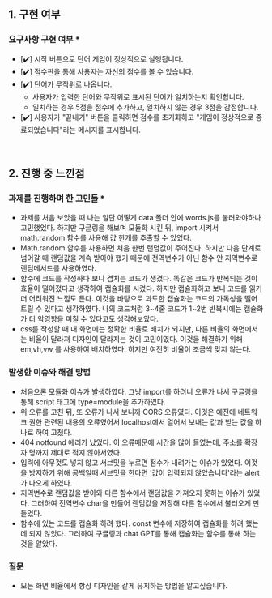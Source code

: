 <!--
## 0. 작성 참고 사항

다음 템플릿의 내용을 모두 채운 후 제출해주세요.
> 제목 옆 별표(*) 표시가 없다면 선택사항이므로 채우지 않아도 됩니다.

PR의 제목은 '[이름] 과제 제출합니다'로 통일해주세요.
(예시) [김한울] 과제 제출합니다

해당 PR을 바탕으로 면접을 진행할 예정입니다. 성실하게 작성해주세요.
또한 모든 인턴 선발을 마친 후 지원자 모두의 PR에 리뷰를 해드릴 예정입니다.
리뷰 반영은 선택 사항이니 참고 바랍니다.

해당 에디터가 어렵다면 markdown을 키워드로 검색해서 알아보세요!
-->

## 1. 구현 여부

### 요구사항 구현 여부 \*

- [✔️] 시작 버튼으로 단어 게임이 정상적으로 실행됩니다.
- [✔️] 점수판을 통해 사용자는 자신의 점수를 볼 수 있습니다.
- [✔️] 단어가 무작위로 나옵니다.
  - 사용자가 입력한 단어와 무작위로 표시된 단어가 일치하는지 확인합니다.
  - 일치하는 경우 5점을 점수에 추가하고, 일치하지 않는 경우 3점을 감점합니다.
- [✔️] 사용자가 "끝내기" 버튼을 클릭하면 점수를 초기화하고 "게임이 정상적으로 종료되었습니다"라는 메시지를 표시합니다.

<br>

## 2. 진행 중 느낀점

### 과제를 진행하며 한 고민들 \*

- 과제를 처음 보았을 때 나는 일단 어떻게 data 폴더 안에 words.js를 불러와야하나 고민했었다. 하지만 구글링을 해보며 모듈화 시킨 뒤, import 시켜서 math.random 함수를 사용해 값 한개를 추출할 수 있었다.
- Math.random 함수를 사용하면 처음 한번 랜덤값이 주어진다. 하지만 다음 단계로 넘어갈 때 랜덤값을 계속 받아야 했기 때문에 전역변수가 아닌 함수 안 지역변수로 랜덤메서드를 사용하였다.
- 함수에 코드를 작성하다 보니 겹치는 코드가 생겼다. 똑같은 코드가 반복되는 것이 효율이 떨어졌다고 생각하여 캡슐화를 시켰다. 하지만 캡슐화하고 보니 코드를 읽기 더 어려워진 느낌도 든다. 이것을 바탕으로 과도한 캡슐화는 코드의 가독성을 떨어트릴 수 있다고 생각하였다. 나의 코드처럼 3~4줄 코드가 1~2번 반복시에는 캡슐화가 더 악영향을 미칠 수 있다고도 생각해보았다.
- css를 작성할 때 내 화면에는 정확한 비율로 배치가 되지만, 다른 비율의 화면에서는 비율이 달라져 디자인이 달라지는 것이 고민이였다. 이것을 해결하기 위해 em,vh,vw 를 사용하여 배치하였다. 하지만 여전히 비율이 조금씩 맞지 않는다.


### 발생한 이슈와 해결 방법

- 처음으론 모듈화 이슈가 발생하였다. 그냥 import를 하려니 오류가 나서 구글링을 통해 script 태그에 type=module을 추가하였다.
- 위 오류를 고친 뒤, 또 오류가 나서 보니까 CORS 오류였다. 이것은 예전에 네트워크 권한 관련된 내용의 오류였어서 localhost에서 열어서 보내는 값과 받는 값을 하나로 하여 고쳤다.
- 404 notfound 에러가 났었다. 이 오류때문에 시간을 많이 들였는데, 주소를 확장자 명까지 제대로 적지 않아서였다.
- 입력에 아무것도 넣지 않고 서브밋을 누르면 점수가 내려가는 이슈가 있었다. 이것을 방지하기 위해 공백일때 서브밋을 한다면 '값이 입력되지 않았습니다'라는 alert가 나오게 하였다.
- 지역변수로 랜덤값을 받아와 다른 함수에서 랜덤값을 가져오지 못하는 이슈가 있었다. 그러하여 전역변수 char을 만들어 랜덤값을 저장해 다른 함수에서 불러오게 만들었다.
- 함수에 있는 코드를 캡슐화 하려 했다. const 변수에 저장하여 캡슐화를 하려 했는데 되지 않았다. 그러하여 구글링과 chat GPT를 통해 캡슐화는 함수를 통해 하는 것을 알았다.

### 질문

- 모든 화면 비율에서 항상 디자인을 같게 유지하는 방법을 알고싶습니다.
